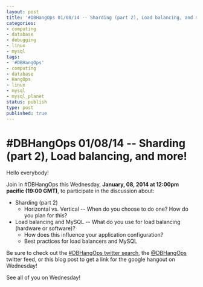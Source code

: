 ```yaml
---
layout: post
title: '#DBHangOps 01/08/14 -- Sharding (part 2), Load balancing, and more!'
categories:
- computing
- database
- debugging
- linux
- mysql
tags:
- '#DBHangOps'
- computing
- database
- HangOps
- linux
- mysql
- mysql_planet
status: publish
type: post
published: true
---
```

\#DBHangOps 01/08/14 -- Sharding (part 2), Load balancing, and more!
=========================================================

Hello everybody!

Join in \#DBHangOps this Wednesday, **January, 08, 2014 at 12:00pm pacific (19:00 GMT)**, to participate in the discussion about:

* Sharding (part 2)
	* Horizontal vs. Vertical -- When do you choose to do one? How do you plan for this?
* Load balancing and MySQL -- What do you use for load balancing (hardware or software)?
	* How does this influence your application configuration?
	* Best practices for load balancers and MySQL


Be sure to check out the [\#DBHangOps twitter search](https://twitter.com/search/realtime?q=%23DBHangOps), the [@DBHangOps](https://twitter.com/dbhangops) twitter feed, or this blog post to get a link for the google hangout on Wednesday!

See all of you on Wednesday!
